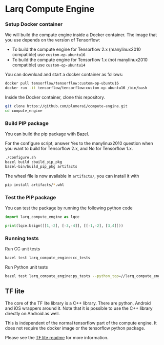 # Larq Compute Engine

### Setup Docker container

We will build the compute engine inside a Docker container. The image that you use depends on the version of Tensorflow:

- To build the compute engine for Tensorflow 2.x (manylinux2010 compatible) use `custom-op-ubuntu16`
- To build the compute engine for Tensorflow 1.x (not manylinux2010 compatible) use `custom-op-ubuntu14`

You can download and start a docker container as follows:
``` bash
docker pull tensorflow/tensorflow:custom-op-ubuntu16
docker run -it tensorflow/tensorflow:custom-op-ubuntu16 /bin/bash
```

Inside the Docker container, clone this repository.
``` bash
git clone https://github.com/plumerai/compute-engine.git
cd compute_engine
```

### Build PIP package
You can build the pip package with Bazel.

For the configure script, answer Yes to the manylinux2010 question when you want to build for Tensorflow 2.x, and No for Tensorflow 1.x.
``` bash
./configure.sh
bazel build :build_pip_pkg
bazel-bin/build_pip_pkg artifacts
```

The wheel file is now available in `artifacts/`, you can install it with
``` bash
pip install artifacts/*.whl
```

### Test the PIP package

You can test the package by running the following python code
```python
import larq_compute_engine as lqce

print(lqce.bsign([[1,-2], [-3,-4]], [[-1,-2], [3,4]]))
```


### Running tests

Run CC unit tests
``` bash
bazel test larq_compute_engine:cc_tests
```

Run Python unit tests
``` bash
bazel test larq_compute_engine:py_tests --python_top=//larq_compute_engine:pyruntime
```

## TF lite

The core of the TF lite library is a C++ library. There are python, Android and iOS wrappers around it. Note that it is possible to use the C++ library directly on Android as well.

This is independent of the normal tensorflow part of the compute engine. It does not require the docker image or the tensorflow python package.

Please see the [TF lite readme](larq_compute_engine/tflite/build/README.md) for more information.
